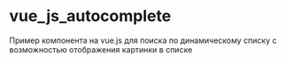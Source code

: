 # vue_js_autocomplete
Пример компонента на vue.js для поиска по динамическому списку с возможностью отображения картинки в списке

